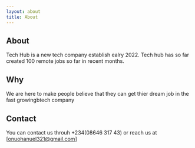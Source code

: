 ```yaml
---
layout: about
title: About
---
```


## About

Tech Hub is a new tech company establish ealry 2022. Tech hub has so far created 100 remote jobs so far in recent months.

## Why
We are here to make people believe that they can get thier dream job in the fast growingbtech company

## Contact
You can contact us throuh +234(08646 317 43) or reach us at [onuohanuel321@gmail.com]
